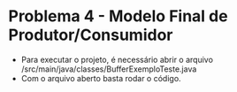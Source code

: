 # Problema 4 - Modelo Final de Produtor/Consumidor
- Para executar o projeto, é necessário abrir o arquivo /src/main/java/classes/BufferExemploTeste.java
- Com o arquivo aberto basta rodar o código.
